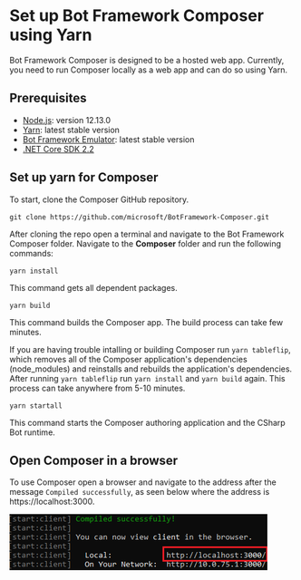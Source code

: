 # Set up Bot Framework Composer using Yarn

Bot Framework Composer is designed to be a hosted web app. Currently, you need to run Composer locally as a web app and can do so using Yarn. 

<!---To set up and install Composer with docker you can read more [here](link to docker setup).-->

## Prerequisites

- [Node.js](https://nodejs.org/dist/v12.13.0/): version 12.13.0
- [Yarn](https://yarnpkg.com/en/docs/install): latest stable version
- [Bot Framework Emulator](https://github.com/microsoft/BotFramework-Emulator/releases/latest): latest stable version
- [.NET Core SDK 2.2](https://dotnet.microsoft.com/download/dotnet-core/2.2)

## Set up yarn for Composer
To start, clone the Composer GitHub repository. 
```
git clone https://github.com/microsoft/BotFramework-Composer.git
```

After cloning the repo open a terminal and navigate to the Bot Framework Composer folder. Navigate to the **Composer** folder and run the following commands:
```
yarn install
```
  This command gets all dependent packages.

```
yarn build
```
  This command builds the Composer app. The build process can take few minutes.
  
 If you are having trouble intalling or building Composer run `yarn tableflip`, which removes all of the Composer application's dependencies (node_modules) and reinstalls and rebuilds the application's dependencies. After running `yarn tableflip` run `yarn install` and `yarn build` again. This process can take anywhere from 5-10 minutes.

```
yarn startall
```
  This command starts the Composer authoring application and the CSharp Bot runtime. 

## Open Composer in a browser
To use Composer open a browser and navigate to the address after the message `Compiled successfully`, as seen below where the address is https://localhost:3000.

![browser gif](./media/setup-yarn/composer-address.png)
